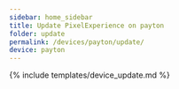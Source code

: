 ```yaml
---
sidebar: home_sidebar
title: Update PixelExperience on payton
folder: update
permalink: /devices/payton/update/
device: payton
---
```

{% include templates/device_update.md %}
